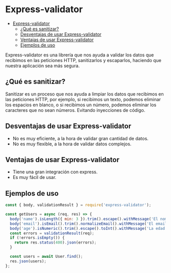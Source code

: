 # Express-validator

- [Express-validator](#express-validator)
  - [¿Qué es sanitizar?](#qué-es-sanitizar)
  - [Desventajas de usar Express-validator](#desventajas-de-usar-express-validator)
  - [Ventajas de usar Express-validator](#ventajas-de-usar-express-validator)
  - [Ejemplos de uso](#ejemplos-de-uso)

Express-validator es una librería que nos ayuda a validar los datos que recibimos en las peticiones HTTP, sanitizarlos y escaparlos, haciendo que nuestra aplicación sea más segura.

## ¿Qué es sanitizar?

Sanitizar es un proceso que nos ayuda a limpiar los datos que recibimos en las peticiones HTTP, por ejemplo, si recibimos un texto, podemos eliminar los espacios en blanco, o si recibimos un número, podemos eliminar los caracteres que no sean números. Evitando inyecciones de código.

## Desventajas de usar Express-validator

- No es muy eficiente, a la hora de validar gran cantidad de datos.
- No es muy flexible, a la hora de validar datos complejos.

## Ventajas de usar Express-validator

- Tiene una gran integración con express.
- Es muy fácil de usar.

## Ejemplos de uso

```js
const { body, validationResult } = require('express-validator');

const getUsers = async (req, res) => {
  body('name').isLength({ min: 3 }).trim().escape().withMessage('El nombre debe tener al menos 3 caracteres');
  body('email').isEmail().trim().normalizeEmail().withMessage('El email no es válido');
  body('age').isNumeric().trim().escape().toInt().withMessage('La edad debe ser un número');
  const errors = validationResult(req);
  if (!errors.isEmpty()) {
    return res.status(400).json(errors);
  }

  const users = await User.find();
  res.json(users);
};
```
